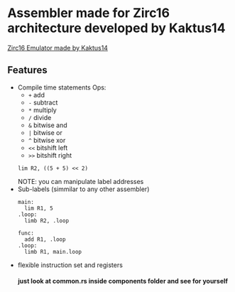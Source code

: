# Assembler made for Zirc16 architecture developed by Kaktus14
[Zirc16 Emulator made by Kaktus14](https://github.com/Kaktus14/zirc16)

## Features
- Compile time statements
    Ops:
    - `+` add
    - `-` subtract
    - `*` multiply
    - `/` divide
    - `&` bitwise and
    - `|` bitwise or
    - `^` bitwise xor
    - `<<` bitshift left
    - `>>` bitshift right
    ```
    lim R2, ((5 + 5) << 2)
    ```
  NOTE: you can manipulate label addresses
- Sub-labels (simmilar to any other assembler)
    ```
    main:
      lim R1, 5
    .loop:
      limb R2, .loop

    func:
      add R1, .loop
    .loop:
      limb R1, main.loop
    ```
- flexible instruction set and registers
  #### just look at common.rs inside components folder and see for yourself
